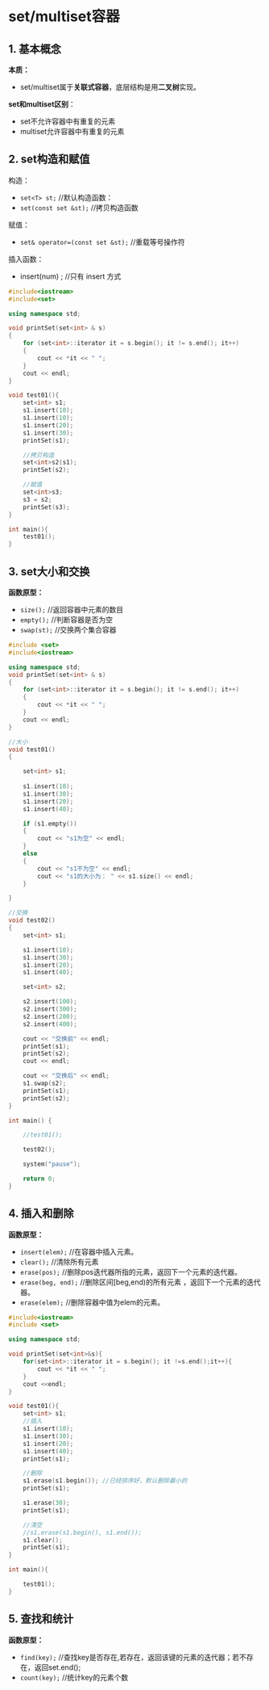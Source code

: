# set/multiset容器

## 1. 基本概念

**本质：**

* set/multiset属于**关联式容器**，底层结构是用**二叉树**实现。

**set和multiset区别**：

* set不允许容器中有重复的元素
* multiset允许容器中有重复的元素

## 2. set构造和赋值

构造：

* `set<T> st;` //默认构造函数：
* `set(const set &st);` //拷贝构造函数

赋值：

* `set& operator=(const set &st);` //重载等号操作符

插入函数：

* insert(num) ; //只有 insert 方式

```cpp
#include<iostream>
#include<set>

using namespace std;

void printSet(set<int> & s)
{
	for (set<int>::iterator it = s.begin(); it != s.end(); it++)
	{
		cout << *it << " ";
	}
	cout << endl;
}

void test01(){
    set<int> s1;
    s1.insert(10);
    s1.insert(10);
    s1.insert(20);
    s1.insert(30);
    printSet(s1);

    //拷贝构造
	set<int>s2(s1);
	printSet(s2);

    //赋值
	set<int>s3;
	s3 = s2;
	printSet(s3);
}

int main(){
    test01();
}
```

## 3. set大小和交换

**函数原型：**

* `size();` //返回容器中元素的数目
* `empty();` //判断容器是否为空
* `swap(st);` //交换两个集合容器

```cpp
#include <set>
#include<iostream>

using namespace std;
void printSet(set<int> & s)
{
	for (set<int>::iterator it = s.begin(); it != s.end(); it++)
	{
		cout << *it << " ";
	}
	cout << endl;
}

//大小
void test01()
{

	set<int> s1;
	
	s1.insert(10);
	s1.insert(30);
	s1.insert(20);
	s1.insert(40);

	if (s1.empty())
	{
		cout << "s1为空" << endl;
	}
	else
	{
		cout << "s1不为空" << endl;
		cout << "s1的大小为： " << s1.size() << endl;
	}

}

//交换
void test02()
{
	set<int> s1;

	s1.insert(10);
	s1.insert(30);
	s1.insert(20);
	s1.insert(40);

	set<int> s2;

	s2.insert(100);
	s2.insert(300);
	s2.insert(200);
	s2.insert(400);

	cout << "交换前" << endl;
	printSet(s1);
	printSet(s2);
	cout << endl;

	cout << "交换后" << endl;
	s1.swap(s2);
	printSet(s1);
	printSet(s2);
}

int main() {

	//test01();

	test02();

	system("pause");

	return 0;
}
```

## 4. 插入和删除

**函数原型：**

* `insert(elem);` //在容器中插入元素。
* `clear();` //清除所有元素
* `erase(pos);` //删除pos迭代器所指的元素，返回下一个元素的迭代器。
* `erase(beg, end);` //删除区间\[beg,end)的所有元素 ，返回下一个元素的迭代器。
* `erase(elem);` //删除容器中值为elem的元素。

```cpp
#include<iostream>
#include <set>

using namespace std;

void printSet(set<int>&s){
    for(set<int>::iterator it = s.begin(); it !=s.end();it++){
        cout << *it << " ";
    }
    cout <<endl;
}

void test01(){
    set<int> s1;
	//插入
	s1.insert(10);
	s1.insert(30);
	s1.insert(20);
	s1.insert(40);
	printSet(s1);

	//删除
	s1.erase(s1.begin()); //已经排序好，默认删除最小的
	printSet(s1);

	s1.erase(30);
	printSet(s1);

	//清空
	//s1.erase(s1.begin(), s1.end());
	s1.clear();
	printSet(s1);
}

int main(){

    test01();
}
```

## 5. 查找和统计

**函数原型：**

* `find(key);` //查找key是否存在,若存在，返回该键的元素的迭代器；若不存在，返回set.end();
* `count(key);` //统计key的元素个数

